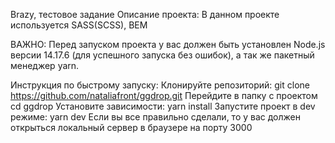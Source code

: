 Brazy, тестовое задание
Описание проекта:
В данном проекте используется SASS(SCSS), BEM

ВАЖНО:
Перед запуском проекта у вас должен быть установлен Node.js версии 14.17.6 (для успешного запуска без ошибок), а так же пакетный менеджер yarn.

Инструкция по быстрому запуску:
Клонируйте репозиторий: git clone https://github.com/nataliafront/ggdrop.git
Перейдите в папку с проектом cd ggdrop
Установите зависимости: yarn install
Запустите проект в dev режиме: yarn dev
Если вы все правильно сделали, то у вас должен открыться локальный сервер в браузере на порту 3000
